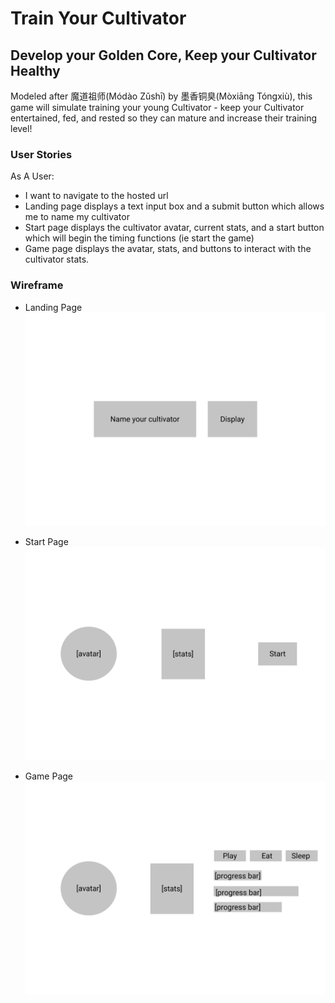 # Train Your Cultivator
## Develop your Golden Core, Keep your Cultivator Healthy

Modeled after 魔道祖师(Módào Zǔshī) by 墨香铜臭(Mòxiāng Tóngxiù), this game will simulate training your young Cultivator - keep your Cultivator entertained, fed, and rested so they can mature and increase their training level!

### User Stories
As A User:
- I want to navigate to the hosted url
- Landing page displays a text input box and a submit button which allows me to name my cultivator
- Start page displays the cultivator avatar, current stats, and a start button which will begin the timing functions (ie start the game)
- Game page displays the avatar, stats, and buttons to interact with the cultivator stats. 

### Wireframe
- Landing Page
![Landing page wireframe](./images/landing_page.png)

- Start Page
![Start page wireframe](./images/start_page.png)

- Game Page
![Game play page wireframe](./images/game_page.png)

